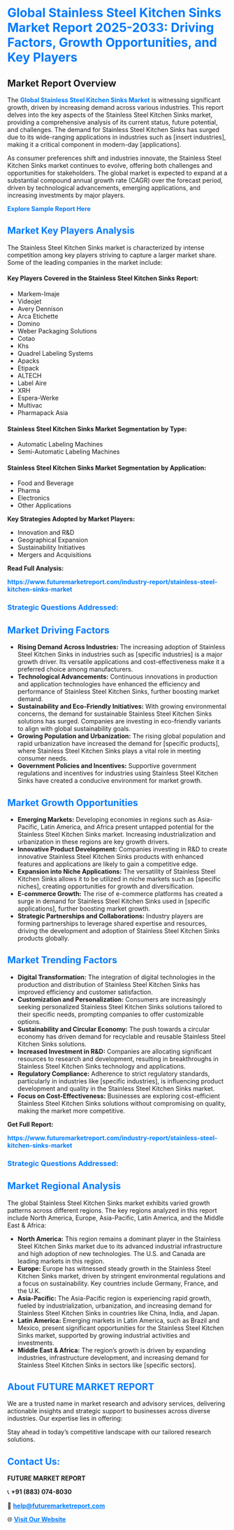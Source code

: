 <h1 style="color: #007BFF;">Global Stainless Steel Kitchen Sinks Market Report 2025-2033: Driving Factors, Growth Opportunities, and Key Players</h1>

<section id="overview">
<h2>Market Report Overview</h2>
<p>The <a href="https://www.futuremarketreport.com/industry-report/stainless-steel-kitchen-sinks-market" style="color: #007BFF; text-decoration: none;"><strong>Global Stainless Steel Kitchen Sinks Market</strong></a> is witnessing significant growth, driven by increasing demand across various industries. This report delves into the key aspects of the Stainless Steel Kitchen Sinks market, providing a comprehensive analysis of its current status, future potential, and challenges. The demand for Stainless Steel Kitchen Sinks has surged due to its wide-ranging applications in industries such as [insert industries], making it a critical component in modern-day [applications].</p>
<p>As consumer preferences shift and industries innovate, the Stainless Steel Kitchen Sinks market continues to evolve, offering both challenges and opportunities for stakeholders. The global market is expected to expand at a substantial compound annual growth rate (CAGR) over the forecast period, driven by technological advancements, emerging applications, and increasing investments by major players.</p>
</section>

<section id="overview">
<p><a href="https://www.futuremarketreport.com/request-sample/reportId=32021" style="color: #007BFF; text-decoration: none;"><strong>Explore Sample Report Here</strong></a></p>
</section>

<section id="key-players">
<h2 style="color: #007BFF;">Market Key Players Analysis</h2>
<p>The Stainless Steel Kitchen Sinks market is characterized by intense competition among key players striving to capture a larger market share. Some of the leading companies in the market include:</p>
<h4>Key Players Covered in the Stainless Steel Kitchen Sinks Report:</h4>
<ul><li>Markem-Imaje</li><li>Videojet</li><li>Avery Dennison</li><li>Arca Etichette</li><li>Domino</li><li>Weber Packaging Solutions</li><li>Cotao</li><li>Khs</li><li>Quadrel Labeling Systems</li><li>Apacks</li><li>Etipack</li><li>ALTECH</li><li>Label Aire</li><li>XRH</li><li>Espera-Werke</li><li>Multivac</li><li>Pharmapack Asia</li></ul>
<h4>Stainless Steel Kitchen Sinks Market Segmentation by Type:</h4>
<ul><li>Automatic Labeling Machines</li><li>Semi-Automatic Labeling Machines</li></ul>

<h4>Stainless Steel Kitchen Sinks Market Segmentation by Application:</h4>
<ul><li>Food and Beverage</li><li>Pharma</li><li>Electronics</li><li>Other Applications</li></ul>
<p><strong>Key Strategies Adopted by Market Players:</strong></p>
<ul>
<li>Innovation and R&D</li>
<li>Geographical Expansion</li>
<li>Sustainability Initiatives</li>
<li>Mergers and Acquisitions</li>
</ul>
</section>

<section>
<p><strong>Read Full Analysis: </strong></p><a href="https://www.futuremarketreport.com/industry-report/stainless-steel-kitchen-sinks-market" style="color: #007BFF; text-decoration: none;"><strong>https://www.futuremarketreport.com/industry-report/stainless-steel-kitchen-sinks-market</strong></a>
<h3 style="color: #007BFF;">Strategic Questions Addressed:</h3>
</section>

<section id="driving-factors">
<h2 style="color: #007BFF;">Market Driving Factors</h2>
<ul>
<li><strong>Rising Demand Across Industries:</strong> The increasing adoption of Stainless Steel Kitchen Sinks in industries such as [specific industries] is a major growth driver. Its versatile applications and cost-effectiveness make it a preferred choice among manufacturers.</li>
<li><strong>Technological Advancements:</strong> Continuous innovations in production and application technologies have enhanced the efficiency and performance of Stainless Steel Kitchen Sinks, further boosting market demand.</li>
<li><strong>Sustainability and Eco-Friendly Initiatives:</strong> With growing environmental concerns, the demand for sustainable Stainless Steel Kitchen Sinks solutions has surged. Companies are investing in eco-friendly variants to align with global sustainability goals.</li>
<li><strong>Growing Population and Urbanization:</strong> The rising global population and rapid urbanization have increased the demand for [specific products], where Stainless Steel Kitchen Sinks plays a vital role in meeting consumer needs.</li>
<li><strong>Government Policies and Incentives:</strong> Supportive government regulations and incentives for industries using Stainless Steel Kitchen Sinks have created a conducive environment for market growth.</li>
</ul>
</section>

<section id="growth-opportunities">
<h2 style="color: #007BFF;">Market Growth Opportunities</h2>
<ul>
<li><strong>Emerging Markets:</strong> Developing economies in regions such as Asia-Pacific, Latin America, and Africa present untapped potential for the Stainless Steel Kitchen Sinks market. Increasing industrialization and urbanization in these regions are key growth drivers.</li>
<li><strong>Innovative Product Development:</strong> Companies investing in R&D to create innovative Stainless Steel Kitchen Sinks products with enhanced features and applications are likely to gain a competitive edge.</li>
<li><strong>Expansion into Niche Applications:</strong> The versatility of Stainless Steel Kitchen Sinks allows it to be utilized in niche markets such as [specific niches], creating opportunities for growth and diversification.</li>
<li><strong>E-commerce Growth:</strong> The rise of e-commerce platforms has created a surge in demand for Stainless Steel Kitchen Sinks used in [specific applications], further boosting market growth.</li>
<li><strong>Strategic Partnerships and Collaborations:</strong> Industry players are forming partnerships to leverage shared expertise and resources, driving the development and adoption of Stainless Steel Kitchen Sinks products globally.</li>
</ul>
</section>

<section id="trending-factors">
<h2 style="color: #007BFF;">Market Trending Factors</h2>
<ul>
<li><strong>Digital Transformation:</strong> The integration of digital technologies in the production and distribution of Stainless Steel Kitchen Sinks has improved efficiency and customer satisfaction.</li>
<li><strong>Customization and Personalization:</strong> Consumers are increasingly seeking personalized Stainless Steel Kitchen Sinks solutions tailored to their specific needs, prompting companies to offer customizable options.</li>
<li><strong>Sustainability and Circular Economy:</strong> The push towards a circular economy has driven demand for recyclable and reusable Stainless Steel Kitchen Sinks solutions.</li>
<li><strong>Increased Investment in R&D:</strong> Companies are allocating significant resources to research and development, resulting in breakthroughs in Stainless Steel Kitchen Sinks technology and applications.</li>
<li><strong>Regulatory Compliance:</strong> Adherence to strict regulatory standards, particularly in industries like [specific industries], is influencing product development and quality in the Stainless Steel Kitchen Sinks market.</li>
<li><strong>Focus on Cost-Effectiveness:</strong> Businesses are exploring cost-efficient Stainless Steel Kitchen Sinks solutions without compromising on quality, making the market more competitive.</li>
</ul>
</section>

<section>
<p><strong>Get Full Report: </strong></p><a href="https://www.futuremarketreport.com/industry-report/stainless-steel-kitchen-sinks-market" style="color: #007BFF; text-decoration: none;"><strong>https://www.futuremarketreport.com/industry-report/stainless-steel-kitchen-sinks-market</strong></a>
<h3 style="color: #007BFF;">Strategic Questions Addressed:</h3>
</section>


<section id="regional-analysis">
<h2 style="color: #007BFF;">Market Regional Analysis</h2>
<p>The global Stainless Steel Kitchen Sinks market exhibits varied growth patterns across different regions. The key regions analyzed in this report include North America, Europe, Asia-Pacific, Latin America, and the Middle East & Africa:</p>
<ul>
<li><strong>North America:</strong> This region remains a dominant player in the Stainless Steel Kitchen Sinks market due to its advanced industrial infrastructure and high adoption of new technologies. The U.S. and Canada are leading markets in this region.</li>
<li><strong>Europe:</strong> Europe has witnessed steady growth in the Stainless Steel Kitchen Sinks market, driven by stringent environmental regulations and a focus on sustainability. Key countries include Germany, France, and the U.K.</li>
<li><strong>Asia-Pacific:</strong> The Asia-Pacific region is experiencing rapid growth, fueled by industrialization, urbanization, and increasing demand for Stainless Steel Kitchen Sinks in countries like China, India, and Japan.</li>
<li><strong>Latin America:</strong> Emerging markets in Latin America, such as Brazil and Mexico, present significant opportunities for the Stainless Steel Kitchen Sinks market, supported by growing industrial activities and investments.</li>
<li><strong>Middle East & Africa:</strong> The region’s growth is driven by expanding industries, infrastructure development, and increasing demand for Stainless Steel Kitchen Sinks in sectors like [specific sectors].</li>
</ul>
</section>

<footer>
<h2 style="color: #007BFF;">About FUTURE MARKET REPORT</h2>
<p>We are a trusted name in market research and advisory services, delivering actionable insights and strategic support to businesses across diverse industries. Our expertise lies in offering:</p>

<p>Stay ahead in today’s competitive landscape with our tailored research solutions.</p>

<h2 style="color: #007BFF;">Contact Us:</h2>
<p><strong>FUTURE MARKET REPORT</strong></p>
<p>📞 <strong>+91 (883) 074-8030</strong></p>
<p>📧 <strong><a href="mailto:help@futuremarketreport.com" style="color: #007BFF;">help@futuremarketreport.com</a></strong></p>
<p>🌐 <strong><a href="https://www.futuremarketreport.com/" style="color: #007BFF;">Visit Our Website</a></strong></p>
</footer>